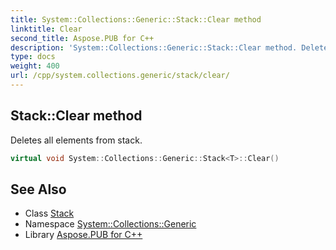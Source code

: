 ```yaml
---
title: System::Collections::Generic::Stack::Clear method
linktitle: Clear
second_title: Aspose.PUB for C++
description: 'System::Collections::Generic::Stack::Clear method. Deletes all elements from stack in C++.'
type: docs
weight: 400
url: /cpp/system.collections.generic/stack/clear/
---
```

## Stack::Clear method


Deletes all elements from stack.

```cpp
virtual void System::Collections::Generic::Stack<T>::Clear()
```

## See Also

* Class [Stack](../)
* Namespace [System::Collections::Generic](../../)
* Library [Aspose.PUB for C++](../../../)
